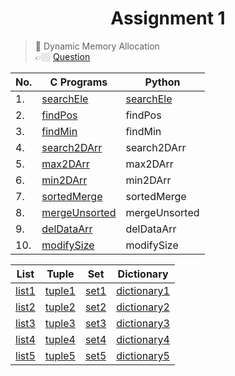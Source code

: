 <h1 align="center"> Assignment 1 </h1>

> 💠 Dynamic Memory Allocation<br> 👉🏼 [Question](https://github.com/saha-indranil/DSA01/blob/main/Questions/Assignment-1%40DSALAB.txt)

| No. | C Programs                                                                                                               | Python                                                                                                                 |
| --- | ------------------------------------------------------------------------------------------------------------------------ | ---------------------------------------------------------------------------------------------------------------------- |
| 1.  | [searchEle](https://github.com/saha-indranil/DSA01/blob/main/Dynamic-Memory-Allocation/C%20programs/searchEle.c)         | [searchEle](https://github.com/saha-indranil/DSA01/blob/main/Dynamic-Memory-Allocation/Python%20programs/searchEle.py) |
| 2.  | [findPos](https://github.com/saha-indranil/DSA01/blob/main/Dynamic-Memory-Allocation/C%20programs/findPos.c)             | findPos                                                                                                                |
| 3.  | [findMin](https://github.com/saha-indranil/DSA01/blob/main/Dynamic-Memory-Allocation/C%20programs/findMin.c)             | findMin                                                                                                                |
| 4.  | [search2DArr](https://github.com/saha-indranil/DSA01/blob/main/Dynamic-Memory-Allocation/C%20programs/search2DArr.c)     | search2DArr                                                                                                            |
| 5.  | [max2DArr](https://github.com/saha-indranil/DSA01/blob/main/Dynamic-Memory-Allocation/C%20programs/max2DArr.c)           | max2DArr                                                                                                               |
| 6.  | [min2DArr](https://github.com/saha-indranil/DSA01/blob/main/Dynamic-Memory-Allocation/C%20programs/min2DArr.c)           | min2DArr                                                                                                               |
| 7.  | [sortedMerge](https://github.com/saha-indranil/DSA01/blob/main/Dynamic-Memory-Allocation/C%20programs/sortedMerge.c)     | sortedMerge                                                                                                            |
| 8.  | [mergeUnsorted](https://github.com/saha-indranil/DSA01/blob/main/Dynamic-Memory-Allocation/C%20programs/mergeUnsorted.c) | mergeUnsorted                                                                                                          |
| 9.  | [delDataArr](https://github.com/saha-indranil/DSA01/blob/main/Dynamic-Memory-Allocation/C%20programs/delDataArr.c)       | delDataArr                                                                                                             |
| 10. | [modifySize](https://github.com/saha-indranil/DSA01/blob/main/Dynamic-Memory-Allocation/C%20programs/modifySize.c)       | modifySize                                                                                                             |

| List                                                                                                                 | Tuple                                                                                                         | Set                                                                                                     | Dictionary                                                                                                                   |
| -------------------------------------------------------------------------------------------------------------------- | ------------------------------------------------------------------------------------------------------------- | ------------------------------------------------------------------------------------------------------- | ---------------------------------------------------------------------------------------------------------------------------- |
| [list1](https://github.com/saha-indranil/DSA01/blob/main/Dynamic-Memory-Allocation/List%20Python/reverseList.py)     | [tuple1](https://github.com/saha-indranil/DSA01/blob/main/Dynamic-Memory-Allocation/Tuple%20Python/tuple1.py) | [set1](https://github.com/saha-indranil/DSA01/blob/main/Dynamic-Memory-Allocation/Set%20Python/set1.py) | [dictionary1](https://github.com/saha-indranil/DSA01/blob/main/Dynamic-Memory-Allocation/Dictionary%20Python/dictionary1.py) |
| [list2](https://github.com/saha-indranil/DSA01/blob/main/Dynamic-Memory-Allocation/List%20Python/concatenateList.py) | [tuple2](https://github.com/saha-indranil/DSA01/blob/main/Dynamic-Memory-Allocation/Tuple%20Python/tuple2.py) | [set2](https://github.com/saha-indranil/DSA01/blob/main/Dynamic-Memory-Allocation/Set%20Python/set2.py) | [dictionary2](https://github.com/saha-indranil/DSA01/blob/main/Dynamic-Memory-Allocation/Dictionary%20Python/dictionary2.py) |
| [list3](https://github.com/saha-indranil/DSA01/blob/main/Dynamic-Memory-Allocation/List%20Python/sqList.py)          | [tuple3](https://github.com/saha-indranil/DSA01/blob/main/Dynamic-Memory-Allocation/Tuple%20Python/tuple3.py) | [set3](https://github.com/saha-indranil/DSA01/blob/main/Dynamic-Memory-Allocation/Set%20Python/set3.py) | [dictionary3](https://github.com/saha-indranil/DSA01/blob/main/Dynamic-Memory-Allocation/Dictionary%20Python/dictionary3.py) |
| [list4](https://github.com/saha-indranil/DSA01/blob/main/Dynamic-Memory-Allocation/List%20Python/addItem.py)         | [tuple4](https://github.com/saha-indranil/DSA01/blob/main/Dynamic-Memory-Allocation/Tuple%20Python/tuple4.py) | [set4](https://github.com/saha-indranil/DSA01/blob/main/Dynamic-Memory-Allocation/Set%20Python/set4.py) | [dictionary4](https://github.com/saha-indranil/DSA01/blob/main/Dynamic-Memory-Allocation/Dictionary%20Python/dictionary4.py) |
| [list5](https://github.com/saha-indranil/DSA01/blob/main/Dynamic-Memory-Allocation/List%20Python/removeItem.py)      | [tuple5](https://github.com/saha-indranil/DSA01/blob/main/Dynamic-Memory-Allocation/Tuple%20Python/tuple5.py) | [set5](https://github.com/saha-indranil/DSA01/blob/main/Dynamic-Memory-Allocation/Set%20Python/set5.py) | [dictionary5](https://github.com/saha-indranil/DSA01/blob/main/Dynamic-Memory-Allocation/Dictionary%20Python/dictionary5.py) |
